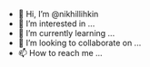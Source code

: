 - 👋 Hi, I’m @nikhillihkin
- 👀 I’m interested in ...
- 🌱 I’m currently learning ...
- 💞️ I’m looking to collaborate on ...
- 📫 How to reach me ...

<!---
nikhillihkin/nikhillihkin is a ✨ special ✨ repository because its `README.md` (this file) appears on your GitHub profile.
You can click the Preview link to take a look at your changes.
--->
